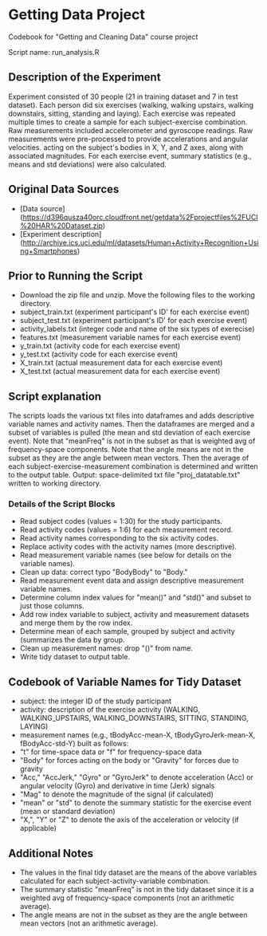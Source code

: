# Getting Data Project
Codebook for "Getting and Cleaning Data" course project

Script name: run_analysis.R

## Description of the Experiment
 Experiment consisted of 30 people (21 in training dataset and 7 in test dataset).
 Each person did six exercises (walking, walking upstairs, walking downstairs, sitting, standing and laying).
 Each exercise was repeated multiple times to create a sample for each subject-exercise combination.
 Raw measurements included accelerometer and gyroscope readings.
 Raw measurements were pre-processed to provide accelerations and angular velocities. 
 acting on the subject's bodies in X, Y, and Z axes, along with associated magnitudes.
 For each exercise event, summary statistics (e.g., means and std deviations) were also calculated.

## Original Data Sources
* [Data source] (https://d396qusza40orc.cloudfront.net/getdata%2Fprojectfiles%2FUCI%20HAR%20Dataset.zip)
* [Experiment description] (http://archive.ics.uci.edu/ml/datasets/Human+Activity+Recognition+Using+Smartphones)

##  Prior to Running the Script
* Download the zip file and unzip. Move the following files to the working directory.
* subject_train.txt (experiment participant's ID' for each exercise event)
* subject_test.txt (experiment participant's ID' for each exercise event)
* activity_labels.txt (integer code and name of the six types of exerecise)
* features.txt (measurement variable names for each exercise event)
* y_train.txt (activity code for each exercise event)
* y_test.txt (activity code for each exercise event)
* X_train.txt (actual measurement data for each exercise event)
* X_test.txt (actual measurement data for each exercise event)

##  Script explanation
 The scripts loads the various txt files into dataframes and adds descriptive variable names and activity names.
 Then the dataframes are merged and a subset of variables is pulled (the mean and std deviation of each exercise event).
 Note that "meanFreq" is not in the subset as that is weighted avg of frequency-space components.
 Note that the angle means are not in the subset as they are the angle between mean vectors.
 Then the average of each subject-exercise-measurement combination is determined and written to the output table.
 Output: space-delimited txt file "proj_datatable.txt" written to working directory.

### Details of the Script Blocks
* Read subject codes (values = 1:30) for the study participants.
* Read activity codes (values = 1:6) for each measurement record.
* Read activity names corresponding to the six activity codes.
* Replace activity codes with the activity names (more descriptive).
* Read measurement variable names (see below for details on the variable names).
* Clean up data: correct typo "BodyBody" to "Body."
* Read measurement event data and assign descriptive measurement variable names.
* Determine column index values for "mean()" and "std()" and subset to just those columns.
* Add row index variable to subject, activity and measurement datasets and merge them by the row index.
* Determine mean of each sample, grouped by subject and activity (summarizes the data by group.
* Clean up measurement names: drop "()" from name.
* Write tidy dataset to output table.

## Codebook of Variable Names for Tidy Dataset
* subject:  the integer ID of the study participant
* activity:  description of the exercise activity (WALKING, WALKING_UPSTAIRS, WALKING_DOWNSTAIRS, SITTING, STANDING, LAYING)
* measurement names (e.g., tBodyAcc-mean-X, tBodyGyroJerk-mean-X, fBodyAcc-std-Y) built as follows:
* "t" for time-space data or "f" for frequency-space data
* "Body" for forces acting on the body or "Gravity" for forces due to gravity
* "Acc," "AccJerk," "Gyro" or "GyroJerk" to denote acceleration (Acc) or angular velocity (Gyro) and derivative in time (Jerk) signals
* "Mag" to denote the magnitude of the signal (if calculated)
* "mean" or "std" to denote the summary statistic for the exercise event (mean or standard deviation)
* "X,", "Y" or "Z" to denote the axis of the acceleration or velocity (if applicable)

## Additional Notes
* The values in the final tidy dataset are the means of the above variables calculated for each subject-activity-variable combination.
* The summary statistic "meanFreq" is not in the tidy dataset since it is a weighted avg of frequency-space components (not an arithmetic average).
* The angle means are not in the subset as they are the angle between mean vectors (not an arithmetic average).

